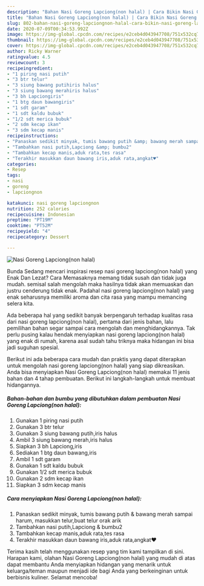 ```yaml
---
description: "Bahan Nasi Goreng Lapciong(non halal) | Cara Bikin Nasi Goreng Lapciong(non halal) Yang Enak Banget"
title: "Bahan Nasi Goreng Lapciong(non halal) | Cara Bikin Nasi Goreng Lapciong(non halal) Yang Enak Banget"
slug: 802-bahan-nasi-goreng-lapciongnon-halal-cara-bikin-nasi-goreng-lapciongnon-halal-yang-enak-banget
date: 2020-07-09T00:34:53.992Z
image: https://img-global.cpcdn.com/recipes/e2ceb4d043947708/751x532cq70/nasi-goreng-lapciongnon-halal-foto-resep-utama.jpg
thumbnail: https://img-global.cpcdn.com/recipes/e2ceb4d043947708/751x532cq70/nasi-goreng-lapciongnon-halal-foto-resep-utama.jpg
cover: https://img-global.cpcdn.com/recipes/e2ceb4d043947708/751x532cq70/nasi-goreng-lapciongnon-halal-foto-resep-utama.jpg
author: Ricky Warner
ratingvalue: 4.5
reviewcount: 3
recipeingredient:
- "1 piring nasi putih"
- "3 btr telur"
- "3 siung bawang putihiris halus"
- "3 siung bawang merahiris halus"
- "3 bh Lapciongiris"
- "1 btg daun bawangiris"
- "1 sdt garam"
- "1 sdt kaldu bubuk"
- "1/2 sdt merica bubuk"
- "2 sdm kecap ikan"
- "3 sdm kecap manis"
recipeinstructions:
- "Panaskan sedikit minyak, tumis bawang putih &amp; bawang merah sampai harum, masukkan telur,buat telur orak arik"
- "Tambahkan nasi putih,Lapciong &amp; bumbu2"
- "Tambahkan kecap manis,aduk rata,tes rasa"
- "Terakhir masukkan daun bawang iris,aduk rata,angkat♥️"
categories:
- Resep
tags:
- nasi
- goreng
- lapciongnon

katakunci: nasi goreng lapciongnon 
nutrition: 252 calories
recipecuisine: Indonesian
preptime: "PT19M"
cooktime: "PT52M"
recipeyield: "4"
recipecategory: Dessert

---
```



![Nasi Goreng Lapciong(non halal)](https://img-global.cpcdn.com/recipes/e2ceb4d043947708/751x532cq70/nasi-goreng-lapciongnon-halal-foto-resep-utama.jpg)

Bunda Sedang mencari inspirasi resep nasi goreng lapciong(non halal) yang Enak Dan Lezat? Cara Memasaknya memang tidak susah dan tidak juga mudah. semisal salah mengolah maka hasilnya tidak akan memuaskan dan justru cenderung tidak enak. Padahal nasi goreng lapciong(non halal) yang enak seharusnya memiliki aroma dan cita rasa yang mampu memancing selera kita.



Ada beberapa hal yang sedikit banyak berpengaruh terhadap kualitas rasa dari nasi goreng lapciong(non halal), pertama dari jenis bahan, lalu pemilihan bahan segar sampai cara mengolah dan menghidangkannya. Tak perlu pusing kalau hendak menyiapkan nasi goreng lapciong(non halal) yang enak di rumah, karena asal sudah tahu triknya maka hidangan ini bisa jadi suguhan spesial.


Berikut ini ada beberapa cara mudah dan praktis yang dapat diterapkan untuk mengolah nasi goreng lapciong(non halal) yang siap dikreasikan. Anda bisa menyiapkan Nasi Goreng Lapciong(non halal) memakai 11 jenis bahan dan 4 tahap pembuatan. Berikut ini langkah-langkah untuk membuat hidangannya.

<!--inarticleads1-->

##### Bahan-bahan dan bumbu yang dibutuhkan dalam pembuatan Nasi Goreng Lapciong(non halal):

1. Gunakan 1 piring nasi putih
1. Gunakan 3 btr telur
1. Gunakan 3 siung bawang putih,iris halus
1. Ambil 3 siung bawang merah,iris halus
1. Siapkan 3 bh Lapciong,iris
1. Sediakan 1 btg daun bawang,iris
1. Ambil 1 sdt garam
1. Gunakan 1 sdt kaldu bubuk
1. Gunakan 1/2 sdt merica bubuk
1. Gunakan 2 sdm kecap ikan
1. Siapkan 3 sdm kecap manis




<!--inarticleads2-->

##### Cara menyiapkan Nasi Goreng Lapciong(non halal):

1. Panaskan sedikit minyak, tumis bawang putih &amp; bawang merah sampai harum, masukkan telur,buat telur orak arik
1. Tambahkan nasi putih,Lapciong &amp; bumbu2
1. Tambahkan kecap manis,aduk rata,tes rasa
1. Terakhir masukkan daun bawang iris,aduk rata,angkat♥️




Terima kasih telah menggunakan resep yang tim kami tampilkan di sini. Harapan kami, olahan Nasi Goreng Lapciong(non halal) yang mudah di atas dapat membantu Anda menyiapkan hidangan yang menarik untuk keluarga/teman maupun menjadi ide bagi Anda yang berkeinginan untuk berbisnis kuliner. Selamat mencoba!
